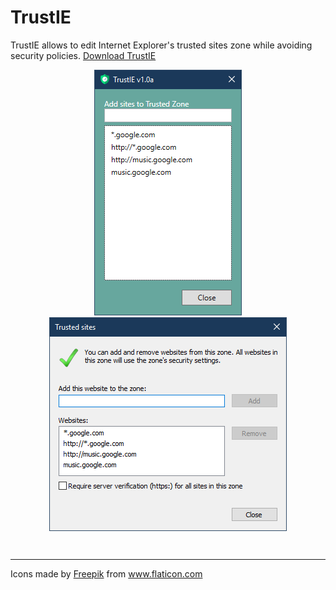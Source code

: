 # TrustIE

TrustIE allows to edit Internet Explorer's trusted sites zone while avoiding security policies. <a href="https://github.com/DenisLjubarets/TrustIE/raw/master/Files/Trustie_v1.0a.zip">Download TrustIE</a>
<br>

<p align="center">
  <img src="Files/MainView.png">
  <img align="top" src="Files/IE.png">
</p>


<br>
<hr>
<div>Icons made by <a href="https://www.flaticon.com/authors/freepik" title="Freepik">Freepik</a> from <a href="https://www.flaticon.com/" title="Flaticon">www.flaticon.com</a></div>
